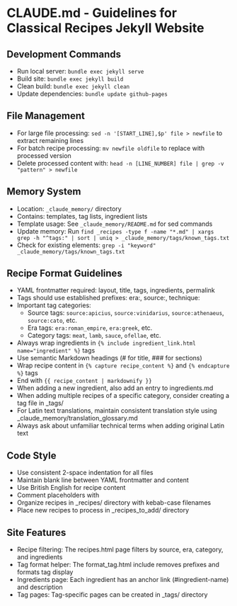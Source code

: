 # CLAUDE.md - Guidelines for Classical Recipes Jekyll Website

## Development Commands
- Run local server: `bundle exec jekyll serve`
- Build site: `bundle exec jekyll build`
- Clean build: `bundle exec jekyll clean`
- Update dependencies: `bundle update github-pages`

## File Management
- For large file processing: `sed -n '[START_LINE],$p' file > newfile` to extract remaining lines
- For batch recipe processing: `mv newfile oldfile` to replace with processed version
- Delete processed content with: `head -n [LINE_NUMBER] file | grep -v "pattern" > newfile`

## Memory System
- Location: `_claude_memory/` directory
- Contains: templates, tag lists, ingredient lists
- Template usage: See `_claude_memory/README.md` for sed commands
- Update memory: Run `find _recipes -type f -name "*.md" | xargs grep -h "^tags:" | sort | uniq > _claude_memory/tags/known_tags.txt`
- Check for existing elements: `grep -i "keyword" _claude_memory/tags/known_tags.txt`

## Recipe Format Guidelines
- YAML frontmatter required: layout, title, tags, ingredients, permalink
- Tags should use established prefixes: era:, source:, technique:
- Important tag categories:
  - Source tags: `source:apicius`, `source:vinidarius`, `source:athenaeus`, `source:cato`, etc.
  - Era tags: `era:roman_empire`, `era:greek`, etc.
  - Category tags: `meat`, `lamb`, `sauce`, `ofellae`, etc.
- Always wrap ingredients in `{% include ingredient_link.html name="ingredient" %}` tags
- Use semantic Markdown headings (# for title, ### for sections)
- Wrap recipe content in `{% capture recipe_content %}` and `{% endcapture %}` tags
- End with `{{ recipe_content | markdownify }}`
- When adding a new ingredient, also add an entry to ingredients.md
- When adding multiple recipes of a specific category, consider creating a tag file in _tags/
- For Latin text translations, maintain consistent translation style using _claude_memory/translation_glossary.md
- Always ask about unfamiliar technical terms when adding original Latin text

## Code Style
- Use consistent 2-space indentation for all files
- Maintain blank line between YAML frontmatter and content
- Use British English for recipe content
- Comment placeholders with <!-- TODO: notes -->
- Organize recipes in _recipes/ directory with kebab-case filenames
- Place new recipes to process in _recipes_to_add/ directory

## Site Features
- Recipe filtering: The recipes.html page filters by source, era, category, and ingredients
- Tag format helper: The format_tag.html include removes prefixes and formats tag display
- Ingredients page: Each ingredient has an anchor link (#ingredient-name) and description
- Tag pages: Tag-specific pages can be created in _tags/ directory